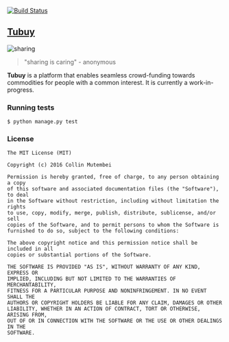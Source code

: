 [![Build Status](https://travis-ci.org/andela-cmutembei/tubuy.svg?branch=master)](https://travis-ci.org/andela-cmutembei/tubuy)
## [Tubuy](http://docs.tubuy.apiary.io/)


![sharing](https://cdn.rawgit.com/andela-cmutembei/nunua/master/static/images/sharing.gif)

> "sharing is caring" - anonymous


**Tubuy** is a platform that enables seamless crowd-funding towards commodities for people with a common interest. It is currently a work-in-progress.

### Running tests

```shell
$ python manage.py test
```

### License
```
The MIT License (MIT)

Copyright (c) 2016 Collin Mutembei

Permission is hereby granted, free of charge, to any person obtaining a copy
of this software and associated documentation files (the "Software"), to deal
in the Software without restriction, including without limitation the rights
to use, copy, modify, merge, publish, distribute, sublicense, and/or sell
copies of the Software, and to permit persons to whom the Software is
furnished to do so, subject to the following conditions:

The above copyright notice and this permission notice shall be included in all
copies or substantial portions of the Software.

THE SOFTWARE IS PROVIDED "AS IS", WITHOUT WARRANTY OF ANY KIND, EXPRESS OR
IMPLIED, INCLUDING BUT NOT LIMITED TO THE WARRANTIES OF MERCHANTABILITY,
FITNESS FOR A PARTICULAR PURPOSE AND NONINFRINGEMENT. IN NO EVENT SHALL THE
AUTHORS OR COPYRIGHT HOLDERS BE LIABLE FOR ANY CLAIM, DAMAGES OR OTHER
LIABILITY, WHETHER IN AN ACTION OF CONTRACT, TORT OR OTHERWISE, ARISING FROM,
OUT OF OR IN CONNECTION WITH THE SOFTWARE OR THE USE OR OTHER DEALINGS IN THE
SOFTWARE.
```
